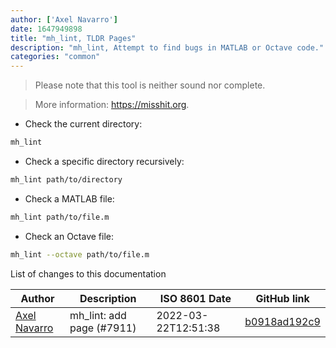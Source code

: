 ```yaml
---
author: ['Axel Navarro']
date: 1647949898
title: "mh_lint, TLDR Pages"
description: "mh_lint, Attempt to find bugs in MATLAB or Octave code."
categories: "common"
---
```

> Please note that this tool is neither sound nor complete.

> More information: <https://misshit.org>.

- Check the current directory:

```bash
mh_lint
```

- Check a specific directory recursively:

```bash
mh_lint path/to/directory
```

- Check a MATLAB file:

```bash
mh_lint path/to/file.m
```

- Check an Octave file:

```bash
mh_lint --octave path/to/file.m
```
List of changes to this documentation


Author | Description | ISO 8601 Date | GitHub link
------|-----|-----|-----
[Axel Navarro](mailto:navarroaxel@gmail.com) | mh_lint: add page (#7911) | 2022-03-22T12:51:38 | [b0918ad192c9](https://github.com/tldr-pages/tldr/commit/b0918ad192c95e2aa1772c3ff4203bdca205da71)

